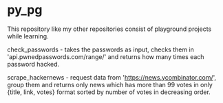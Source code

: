 ﻿# py_pg

This repository like my other repositories consist of playground projects while learning.

check_passwords -  takes the passwords as input, checks them in 'api.pwnedpasswords.com/range/' and returns how many times each password hacked.

scrape_hackernews - request data from 'https://news.ycombinator.com/', group them and returns only news which has more than 99 votes in only {title, link, votes} format sorted by number of votes in decreasing order.
